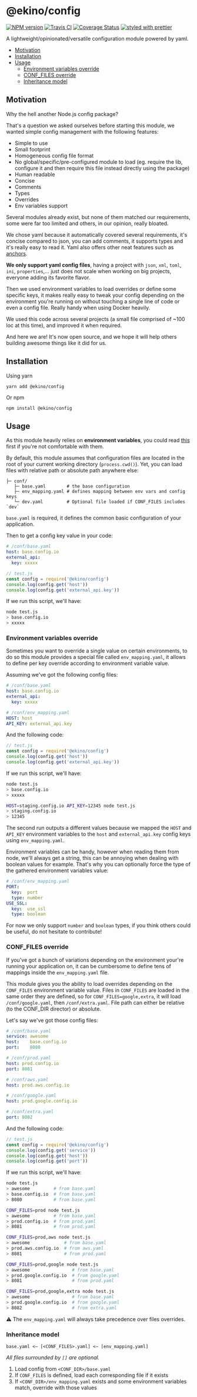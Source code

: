 # @ekino/config

[![NPM version][npm-image]][npm-url]
[![Travis CI][travis-image]][travis-url]
[![Coverage Status][coverage-image]][coverage-url]
[![styled with prettier][prettier-image]][prettier-url]

A lightweight/opinionated/versatile configuration module powered by yaml.

- [Motivation](#motivation)
- [Installation](#installation)
- [Usage](#usage)
  - [Environment variables override](#environment-variables-override)
  - [CONF_FILES override](#conf_files-override)
  - [Inheritance model](#inheritance-model)

## Motivation

Why the hell another Node.js config package?

That's a question we asked ourselves before starting this module,
we wanted simple config management with the following features:

- Simple to use
- Small footprint
- Homogeneous config file format
- No global/specific/pre-configured module to load (eg. require the lib, configure it and then require this file instead directly using the package)
- Human readable
- Concise
- Comments
- Types
- Overrides
- Env variables support

Several modules already exist, but none of them matched our requirements,
some were far too limited and others, in our opinion, really bloated.

We chose yaml because it automatically covered several requirements,
it's concise compared to json, you can add comments, it supports types
and it's really easy to read it. Yaml also offers other neat features
such as [anchors](http://www.yaml.org/spec/1.2/spec.html#id2765878).

**We only support yaml config files**, having a project with `json`, `xml`,
`toml`, `ini`, `properties`,… just does not scale when working on big projects,
everyone adding its favorite flavor.

Then we used environment variables to load overrides or define some specific keys,
it makes really easy to tweak your config depending on the environment
you're running on without touching a single line of code or even a config file.
Really handy when using Docker heavily.

We used this code across several projects (a small file comprised of ~100 loc at this time),
and improved it when required.

And here we are! It's now open source, and we hope it will help others
building awesome things like it did for us.

## Installation

Using yarn

```
yarn add @ekino/config
```

Or npm

```
npm install @ekino/config
```

## Usage

As this module heavily relies on **environment variables**, you could read
[this](https://en.wikipedia.org/wiki/Environment_variable) first if you're not comfortable with them.

By default, this module assumes that configuration files are located in the root of your current working directory (`process.cwd()`).
Yet, you can load files with relative path or absolute path anywhere else:

```
├─ conf/
   ├─ base.yaml        # the base configuration
   ├─ env_mapping.yaml # defines mapping between env vars and config keys
   └─ dev.yaml         # Optional file loaded if CONF_FILES includes `dev`
```

`base.yaml` is required, it defines the common basic configuration of your application.

Then to get a config key value in your code:

```yaml
# /conf/base.yaml
host: base.config.io
external_api:
  key: xxxxx
```

```javascript
// test.js
const config = require('@ekino/config')
console.log(config.get('host'))
console.log(config.get('external_api.key'))
```

If we run this script, we'll have:

```sh
node test.js
> base.config.io
> xxxxx
```

### Environment variables override

Sometimes you want to override a single value on certain environments, to do so this module provides
a special file called `env_mapping.yaml`, it allows to define per key override according to
environment variable value.

Assuming we've got the following config files:

```yaml
# /conf/base.yaml
host: base.config.io
external_api:
  key: xxxxx
```

```yaml
# /conf/env_mapping.yaml
HOST: host
API_KEY: external_api.key
```

And the following code:

```javascript
// test.js
const config = require('@ekino/config')
console.log(config.get('host'))
console.log(config.get('external_api.key'))
```

If we run this script, we'll have:

```sh
node test.js
> base.config.io
> xxxxx

HOST=staging.config.io API_KEY=12345 node test.js
> staging.config.io
> 12345
```

The second run outputs a different values because we mapped the `HOST` and `API_KEY` environment variables
to the `host` and `external_api.key` config keys using `env_mapping.yaml`.

Environment variables can be handy, however when reading them from node, we'll always get a string,
this can be annoying when dealing with boolean values for example.
That's why you can optionally force the type of the gathered environment variables value:

```yaml
# /conf/env_mapping.yaml
PORT:
  key:  port
  type: number
USE_SSL:
  key:  use_ssl
  type: boolean
```

For now we only support `number` and `boolean` types, if you think others could be useful,
do not hesitate to contribute!

### CONF_FILES override

If you've got a bunch of variations depending on the environment your're running your application on,
it can be cumbersome to define tens of mappings inside the `env_mapping.yaml` file.

This module gives you the ability to load overrides depending on the `CONF_FILES`
environment variable value. Files in `CONF_FILES` are loaded in the same order they are defined,
so for `CONF_FILES=google,extra`, it will load `/conf/google.yaml`, then `/conf/extra.yaml`.
File path can either be relative (to the CONF_DIR director) or absolute.

Let's say we've got those config files:

```yaml
# /conf/base.yaml
service: awesome
host:    base.config.io
port:    8080
```

```yaml
# /conf/prod.yaml
host: prod.config.io
port: 8081
```

```yaml
# /conf/aws.yaml
host: prod.aws.config.io
```

```yaml
# /conf/google.yaml
host: prod.google.config.io
```

```yaml
# /conf/extra.yaml
port: 8082
```

And the following code:

```javascript
// test.js
const config = require('@ekino/config')
console.log(config.get('service'))
console.log(config.get('host'))
console.log(config.get('port'))
```

If we run this script, we'll have:

```sh
node test.js
> awesome         # from base.yaml
> base.config.io  # from base.yaml
> 8080            # from base.yaml

CONF_FILES=prod node test.js
> awesome         # from base.yaml
> prod.config.io  # from prod.yaml
> 8081            # from prod.yaml

CONF_FILES=prod,aws node test.js
> awesome             # from base.yaml
> prod.aws.config.io  # from aws.yaml
> 8081                # from prod.yaml

CONF_FILES=prod,google node test.js
> awesome                # from base.yaml
> prod.google.config.io  # from google.yaml
> 8081                   # from prod.yaml

CONF_FILES=prod,google,extra node test.js
> awesome                # from base.yaml
> prod.google.config.io  # from google.yaml
> 8082                   # from extra.yaml
```

:warning: The `env_mapping.yaml` will always take precedence over files overrides.

### Inheritance model

```
base.yaml <— [<CONF_FILES>.yaml] <— [env_mapping.yaml]
```

*All files surrounded by `[]` are optional.*

1. Load config from `<CONF_DIR>/base.yaml`
3. If `CONF_FILES` is defined, load each corresponding file if it exists
4. If `<CONF_DIR>/env_mapping.yaml` exists and some environment variables match, override with those values

[npm-image]: https://img.shields.io/npm/v/@ekino/config.svg?style=flat-square
[npm-url]: https://www.npmjs.com/package/@ekino/config
[travis-image]: https://img.shields.io/travis/ekino/node-config.svg?style=flat-square
[travis-url]: https://travis-ci.org/ekino/node-config
[prettier-image]: https://img.shields.io/badge/styled_with-prettier-ff69b4.svg?style=flat-square
[prettier-url]: https://github.com/prettier/prettier
[coverage-image]: https://img.shields.io/coveralls/ekino/node-config/master.svg?style=flat-square
[coverage-url]: https://coveralls.io/github/ekino/node-config?branch=master
